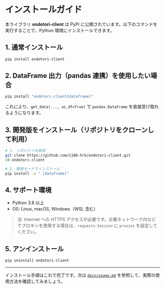 # インストールガイド

本ライブラリ **ondotori-client** は PyPI に公開されています。以下のコマンドを実行することで、Python 環境にインストールできます。

## 1. 通常インストール
```bash
pip install ondotori-client
```

## 2. DataFrame 出力（pandas 連携）を使用したい場合
```bash
pip install "ondotori-client[dataframe]"
```
これにより、`get_data(..., as_df=True)` で `pandas.DataFrame` を直接受け取れるようになります。

## 3. 開発版をインストール（リポジトリをクローンして利用）
```bash
# 1. リポジトリを取得
git clone https://github.com/1160-hrk/ondotori-client.git
cd ondotori-client

# 2. 開発モードでインストール
pip install -e ".[dataframe]"
```

## 4. サポート環境
* Python 3.8 以上
* OS: Linux, macOS, Windows（WSL 含む）

> 注: Internet への HTTPS アクセスが必要です。企業ネットワーク内などでプロキシを使用する場合は、`requests.Session` に `proxies` を設定してください。

## 5. アンインストール
```bash
pip uninstall ondotori-client
```

---

インストール手順はこれで完了です。次は [`docs/usage.md`](usage.md) を参照して、実際の使用方法を確認してみましょう。
